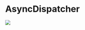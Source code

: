 # AsyncDispatcher
![](https://www.lucidchart.com/publicSegments/view/53304af3-2000-4f02-9d9b-2da80a00d013/image.png)
